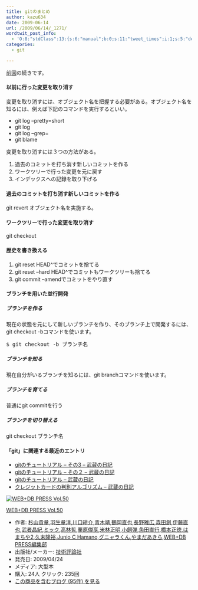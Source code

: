 ```yaml
---
title: gitのまとめ
author: kazu634
date: 2009-06-14
url: /2009/06/14/_1271/
wordtwit_post_info:
  - 'O:8:"stdClass":13:{s:6:"manual";b:0;s:11:"tweet_times";i:1;s:5:"delay";i:0;s:7:"enabled";i:1;s:10:"separation";s:2:"60";s:7:"version";s:3:"3.7";s:14:"tweet_template";b:0;s:6:"status";i:2;s:6:"result";a:0:{}s:13:"tweet_counter";i:2;s:13:"tweet_log_ids";a:1:{i:0;i:4653;}s:9:"hash_tags";a:0:{}s:8:"accounts";a:1:{i:0;s:7:"kazu634";}}'
categories:
  - git

---
```

<div class="section">
<p>
<a href="http://d.hatena.ne.jp/sirocco634/20090606/1244266135" onclick="__gaTracker('send', 'event', 'outbound-article', 'http://d.hatena.ne.jp/sirocco634/20090606/1244266135', '前回');" target="_blank">前回</a>の続きです。
</p>
  
<h4>
    以前に行った変更を取り消す
</h4>
  
<p>
    変更を取り消すには、オブジェクト名を把握する必要がある。オブジェクト名を知るには、例えば下記のコマンドを実行するといい。
</p>
  
<ul>
<li>
      git log &#8211;pretty=short
</li>
<li>
      git log <path>
</li>
<li>
      git log &#8211;grep=<pattern>
</li>
<li>
      git blame <path>
</li>
</ul>
  
<p>
    変更を取り消すには３つの方法がある。
</p>
  
<ol>
<li>
      過去のコミットを打ち消す新しいコミットを作る
</li>
<li>
      ワークツリーで行った変更を元に戻す
</li>
<li>
      インデックスへの記録を取り下げる
</li>
</ol>
  
<h4>
    過去のコミットを打ち消す新しいコミットを作る
</h4>
  
<p>
    git revert オブジェクト名を実施する。
</p>
  
<h4>
    ワークツリーで行った変更を取り消す
</h4>
  
<p>
    git checkout <path>
</p>
  
<h4>
    歴史を書き換える
</h4>
  
<ol>
<li>
      git reset HEAD^でコミットを捨てる
</li>
<li>
      git reset &#8211;hard HEAD^でコミットもワークツリーも捨てる
</li>
<li>
      git commit &#8211;amendでコミットをやり直す
</li>
</ol>
  
<h4>
    ブランチを用いた並行開発
</h4>
  
<h5>
    ブランチを作る
</h5>
  
<p>
    現在の状態を元にして新しいブランチを作り、そのブランチ上で開発するには、git checkout -bコマンドを使います。
</p>
  
<pre class="syntax-highlight">
$ git checkout <span class="synSpecial">-b</span> ブランチ名
</pre>
  
<h5>
    ブランチを知る
</h5>
  
<p>
    現在自分がいるブランチを知るには、git branchコマンドを使います。
</p>
  
<h5>
    ブランチを育てる
</h5>
  
<p>
    普通にgit commitを行う
</p>
  
<h5>
    ブランチを切り替える
</h5>
  
<p>
    git checkout ブランチ名
</p>
  
<h4>
    「git」に関連する最近のエントリ
</h4>
  
<ul>
<li>
<a href="http://d.hatena.ne.jp/sirocco634/20090606/1244266135" onclick="__gaTracker('send', 'event', 'outbound-article', 'http://d.hatena.ne.jp/sirocco634/20090606/1244266135', ' gitのチュートリアル &#8211; その3 &#8211; 武蔵の日記');" target="_blank"> gitのチュートリアル &#8211; その3 &#8211; 武蔵の日記</a>
</li>
<li>
<a href="http://d.hatena.ne.jp/sirocco634/20090603/1244038520" onclick="__gaTracker('send', 'event', 'outbound-article', 'http://d.hatena.ne.jp/sirocco634/20090603/1244038520', ' gitのチュートリアル &#8211; その２ &#8211; 武蔵の日記');" target="_blank"> gitのチュートリアル &#8211; その２ &#8211; 武蔵の日記</a>
</li>
<li>
<a href="http://d.hatena.ne.jp/sirocco634/20090602/1243951013" onclick="__gaTracker('send', 'event', 'outbound-article', 'http://d.hatena.ne.jp/sirocco634/20090602/1243951013', ' gitのチュートリアル &#8211; 武蔵の日記');" target="_blank"> gitのチュートリアル &#8211; 武蔵の日記</a>
</li>
<li>
<a href="http://d.hatena.ne.jp/sirocco634/20090523/1243049860" onclick="__gaTracker('send', 'event', 'outbound-article', 'http://d.hatena.ne.jp/sirocco634/20090523/1243049860', ' クレジットカードの判別アルゴリズム &#8211; 武蔵の日記');" target="_blank"> クレジットカードの判別アルゴリズム &#8211; 武蔵の日記</a>
</li>
</ul>
  
<div class="hatena-asin-detail">
<a href="http://www.amazon.co.jp/dp/477413838X/?tag=hatena_st1-22&ascsubtag=d-7ibv" onclick="__gaTracker('send', 'event', 'outbound-article', 'http://www.amazon.co.jp/dp/477413838X/?tag=hatena_st1-22&ascsubtag=d-7ibv', '');"><img src="https://images-na.ssl-images-amazon.com/images/I/61Co2FMWsRL._SL160_.jpg" class="hatena-asin-detail-image" alt="WEB+DB PRESS Vol.50" title="WEB+DB PRESS Vol.50" /></a></p> 
    
<div class="hatena-asin-detail-info">
<p class="hatena-asin-detail-title">
<a href="http://www.amazon.co.jp/dp/477413838X/?tag=hatena_st1-22&ascsubtag=d-7ibv" onclick="__gaTracker('send', 'event', 'outbound-article', 'http://www.amazon.co.jp/dp/477413838X/?tag=hatena_st1-22&ascsubtag=d-7ibv', 'WEB+DB PRESS Vol.50');">WEB+DB PRESS Vol.50</a>
</p>
      
<ul>
<li>
<span class="hatena-asin-detail-label">作者:</span> <a href="http://d.hatena.ne.jp/keyword/%BF%F9%BB%B3%B5%AE%BE%CF" onclick="__gaTracker('send', 'event', 'outbound-article', 'http://d.hatena.ne.jp/keyword/%BF%F9%BB%B3%B5%AE%BE%CF', '杉山貴章');" class="keyword">杉山貴章</a>,<a href="http://d.hatena.ne.jp/keyword/%B1%A9%C0%B8%BE%CF%CD%CE" onclick="__gaTracker('send', 'event', 'outbound-article', 'http://d.hatena.ne.jp/keyword/%B1%A9%C0%B8%BE%CF%CD%CE', '羽生章洋');" class="keyword">羽生章洋</a>,<a href="http://d.hatena.ne.jp/keyword/%C0%EE%B8%FD%B9%CC%B2%F0" onclick="__gaTracker('send', 'event', 'outbound-article', 'http://d.hatena.ne.jp/keyword/%C0%EE%B8%FD%B9%CC%B2%F0', '川口耕介');" class="keyword">川口耕介</a>,<a href="http://d.hatena.ne.jp/keyword/%C0%C4%CC%DA%CC%F7" onclick="__gaTracker('send', 'event', 'outbound-article', 'http://d.hatena.ne.jp/keyword/%C0%C4%CC%DA%CC%F7', '青木靖');" class="keyword">青木靖</a>,<a href="http://d.hatena.ne.jp/keyword/%C4%E1%B2%AC%C4%BE%CC%E9" onclick="__gaTracker('send', 'event', 'outbound-article', 'http://d.hatena.ne.jp/keyword/%C4%E1%B2%AC%C4%BE%CC%E9', '鶴岡直也');" class="keyword">鶴岡直也</a>,<a href="http://d.hatena.ne.jp/keyword/%C4%B9%CC%EE%B2%ED%B9%AD" onclick="__gaTracker('send', 'event', 'outbound-article', 'http://d.hatena.ne.jp/keyword/%C4%B9%CC%EE%B2%ED%B9%AD', '長野雅広');" class="keyword">長野雅広</a>,<a href="http://d.hatena.ne.jp/keyword/%BF%B9%C5%C4%C1%CF" onclick="__gaTracker('send', 'event', 'outbound-article', 'http://d.hatena.ne.jp/keyword/%BF%B9%C5%C4%C1%CF', '森田創');" class="keyword">森田創</a>,<a href="http://d.hatena.ne.jp/keyword/%B0%CB%C6%A3%C4%BE%CC%E9" onclick="__gaTracker('send', 'event', 'outbound-article', 'http://d.hatena.ne.jp/keyword/%B0%CB%C6%A3%C4%BE%CC%E9', '伊藤直也');" class="keyword">伊藤直也</a>,<a href="http://d.hatena.ne.jp/keyword/%C9%F0%BC%D4%BE%BD%B5%AA" onclick="__gaTracker('send', 'event', 'outbound-article', 'http://d.hatena.ne.jp/keyword/%C9%F0%BC%D4%BE%BD%B5%AA', '武者晶紀');" class="keyword">武者晶紀</a>,<a href="http://d.hatena.ne.jp/keyword/%A5%DF%A5%C3%A5%AF" onclick="__gaTracker('send', 'event', 'outbound-article', 'http://d.hatena.ne.jp/keyword/%A5%DF%A5%C3%A5%AF', 'ミック');" class="keyword">ミック</a>,<a href="http://d.hatena.ne.jp/keyword/%B9%E2%CE%D3%C5%AF" onclick="__gaTracker('send', 'event', 'outbound-article', 'http://d.hatena.ne.jp/keyword/%B9%E2%CE%D3%C5%AF', '高林哲');" class="keyword">高林哲</a>,<a href="http://d.hatena.ne.jp/keyword/%B7%AA%B8%B6%B7%E6%B5%FD" onclick="__gaTracker('send', 'event', 'outbound-article', 'http://d.hatena.ne.jp/keyword/%B7%AA%B8%B6%B7%E6%B5%FD', '栗原傑享');" class="keyword">栗原傑享</a>,<a href="http://d.hatena.ne.jp/keyword/%CA%C6%CE%D3%C0%B5%CC%C0" onclick="__gaTracker('send', 'event', 'outbound-article', 'http://d.hatena.ne.jp/keyword/%CA%C6%CE%D3%C0%B5%CC%C0', '米林正明');" class="keyword">米林正明</a>,<a href="http://d.hatena.ne.jp/keyword/%BE%AE%BB%F4%C3%C6" onclick="__gaTracker('send', 'event', 'outbound-article', 'http://d.hatena.ne.jp/keyword/%BE%AE%BB%F4%C3%C6', '小飼弾');" class="keyword">小飼弾</a>,<a href="http://d.hatena.ne.jp/keyword/%B3%D1%C5%C4%C4%BE%B9%D4" onclick="__gaTracker('send', 'event', 'outbound-article', 'http://d.hatena.ne.jp/keyword/%B3%D1%C5%C4%C4%BE%B9%D4', '角田直行');" class="keyword">角田直行</a>,<a href="http://d.hatena.ne.jp/keyword/%B6%B6%CB%DC%C0%B5%C6%C1" onclick="__gaTracker('send', 'event', 'outbound-article', 'http://d.hatena.ne.jp/keyword/%B6%B6%CB%DC%C0%B5%C6%C1', '橋本正徳');" class="keyword">橋本正徳</a>,<a href="http://d.hatena.ne.jp/keyword/%A4%CF%A4%DE%A4%C1%A4%E42" onclick="__gaTracker('send', 'event', 'outbound-article', 'http://d.hatena.ne.jp/keyword/%A4%CF%A4%DE%A4%C1%A4%E42', 'はまちや2');" class="keyword">はまちや2</a>,<a href="http://d.hatena.ne.jp/keyword/%B5%D7%CB%F6%CE%B4%CD%B5" onclick="__gaTracker('send', 'event', 'outbound-article', 'http://d.hatena.ne.jp/keyword/%B5%D7%CB%F6%CE%B4%CD%B5', '久末隆裕');" class="keyword">久末隆裕</a>,<a href="http://d.hatena.ne.jp/keyword/Junio%20C%20Hamano" onclick="__gaTracker('send', 'event', 'outbound-article', 'http://d.hatena.ne.jp/keyword/Junio%20C%20Hamano', 'Junio C Hamano');" class="keyword">Junio C Hamano</a>,<a href="http://d.hatena.ne.jp/keyword/%A5%B0%A5%CB%A5%E3%A5%E9%A4%AF%A4%F3" onclick="__gaTracker('send', 'event', 'outbound-article', 'http://d.hatena.ne.jp/keyword/%A5%B0%A5%CB%A5%E3%A5%E9%A4%AF%A4%F3', 'グニャラくん');" class="keyword">グニャラくん</a>,<a href="http://d.hatena.ne.jp/keyword/%A4%E4%A4%DE%A4%C0%A4%A2%A4%AD%A4%E9" onclick="__gaTracker('send', 'event', 'outbound-article', 'http://d.hatena.ne.jp/keyword/%A4%E4%A4%DE%A4%C0%A4%A2%A4%AD%A4%E9', 'やまだあきら');" class="keyword">やまだあきら</a>,<a href="http://d.hatena.ne.jp/keyword/WEB%2BDB%20PRESS%CA%D4%BD%B8%C9%F4" onclick="__gaTracker('send', 'event', 'outbound-article', 'http://d.hatena.ne.jp/keyword/WEB%2BDB%20PRESS%CA%D4%BD%B8%C9%F4', 'WEB+DB PRESS編集部');" class="keyword">WEB+DB PRESS編集部</a>
</li>
<li>
<span class="hatena-asin-detail-label">出版社/メーカー:</span> <a href="http://d.hatena.ne.jp/keyword/%B5%BB%BD%D1%C9%BE%CF%C0%BC%D2" onclick="__gaTracker('send', 'event', 'outbound-article', 'http://d.hatena.ne.jp/keyword/%B5%BB%BD%D1%C9%BE%CF%C0%BC%D2', '技術評論社');" class="keyword">技術評論社</a>
</li>
<li>
<span class="hatena-asin-detail-label">発売日:</span> 2009/04/24
</li>
<li>
<span class="hatena-asin-detail-label">メディア:</span> 大型本
</li>
<li>
<span class="hatena-asin-detail-label">購入</span>: 24人 <span class="hatena-asin-detail-label">クリック</span>: 235回
</li>
<li>
<a href="http://d.hatena.ne.jp/asin/477413838X" onclick="__gaTracker('send', 'event', 'outbound-article', 'http://d.hatena.ne.jp/asin/477413838X', 'この商品を含むブログ (95件) を見る');" target="_blank">この商品を含むブログ (95件) を見る</a>
</li>
</ul>
</div>
    
<div class="hatena-asin-detail-foot">
</div>
</div>
</div>
